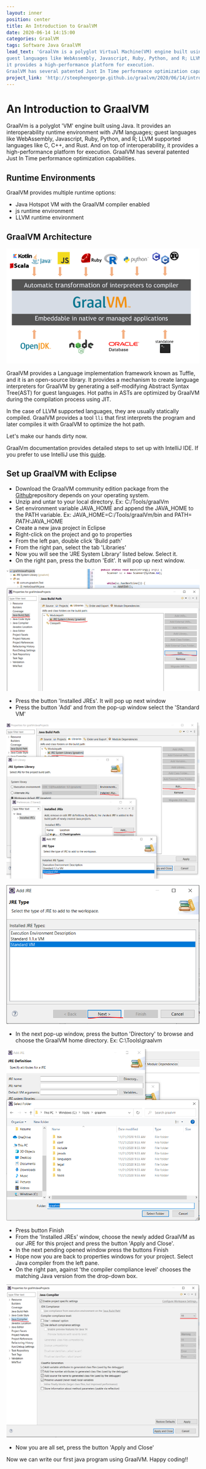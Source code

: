 ```yaml
---
layout: inner
position: center
title: An Introduction to GraalVM
date: 2020-06-14 14:15:00
categories: GraalVM
tags: Software Java GraalVM
lead_text: 'GraalVm is a polyglot Virtual Machine(VM) engine built using Java. It provides an interoperability runtime environment with JVM languages;
guest languages like WebAssembly, Javascript, Ruby, Python, and R; LLVM supported languages like C, C++, and Rust. And on top of interoperability,
it provides a high-performance platform for execution.
GraalVM has several patented Just In Time performance optimization capabilities...'
project_link: 'http://steephengeorge.github.io/graalvm/2020/06/14/introduction_graalvm.html'
---
```


# An Introduction to GraalVM

GraalVm is a polyglot 'VM' engine built using Java. It provides an interoperability runtime environment with JVM languages; guest languages like WebAssembly, Javascript, Ruby, Python, and R; LLVM supported languages like C, C++, and Rust. And on top of interoperability, it provides a high-performance platform for execution. GraalVM has several patented Just In Time performance optimization capabilities.

## Runtime Environments

GraalVM provides multiple runtime options:

- Java Hotspot VM with the GraalVM compiler enabled
- js runtime environment
- LLVM runtime environment

## GraalVM Architecture

![GraalVM Architecture](/img/posts/graalvm-architecture.PNG)

GraalVM provides a Language implementation framework known as Tuffle, and it is an open-source library. It provides a mechanism to create language interpreters for GraalVM by generating a self-modifying Abstract Syntax Tree(AST) for guest languages. Hot paths in ASTs are optimized by GraalVM during the compilation process using JIT.

In the case of LLVM supported languages, they are usually statically compiled. GraalVM provides a tool `lli` that first interprets the program and later compiles it with GraalVM to optimize the hot path.

Let's make our hands dirty now.

GraalVm documentation provides detailed steps to set up with IntelliJ IDE. If you prefer to use IntelliJ use this [guide](https://www.graalvm.org/guides/#run-java-applications-on-graalvm-from-an-ide).

## Set up GraalVM with Eclipse

- Download the GraalVM community edition package from the [Github](https://github.com/graalvm/graalvm-ce-builds/releases/tag/vm-20.3.0)repository depends on your operating system.
- Unzip and untar to your local directory. Ex: C:/Tools/graalVm
- Set environment variable JAVA\_HOME and append the JAVA\_HOME to the PATH variable. Ex: JAVA\_HOME=C:/Tools/graalVm/bin and PATH= $PATH:$JAVA\_HOME
- Create a new java project in Eclipse
- Right-click on the project and go to properties
- From the left pan, double click 'Build path'
- From the right pan, select the tab 'Libraries'
- Now you will see the 'JRE System Library' listed below. Select it.
- On the right pan, press the button 'Edit'. It will pop up next window.

![graalvm_eclipse_1](/img/posts/graalvm_eclipse_1.png)

- Press the button 'Installed JREs'. It will pop up next window
- Press the button 'Add' and from the pop-up window select the 'Standard VM'

![graalvm_eclipse_2](/img/posts/graalvm_eclipse_2.PNG)

![graalvm_eclipse_3](/img/posts/graalvm_eclipse_3.PNG)

- In the next pop-up window, press the button 'Directory' to browse and choose the GraalVM home directory. Ex: C:\Tools\graalvm

![graalvm_eclipse_4](/img/posts/graalvm_eclipse_4.PNG)

- Press button Finish
- From the 'Installed JREs' window, choose the newly added GraalVM as our JRE for this project and press the button 'Apply and Close'.
- In the next pending opened window press the buttons Finish
- Hope now you are back to properties windows for your project. Select Java compiler from the left pane.
- On the right pan, against 'the compiler compliance level' chooses the matching Java version from the drop-down box.

![graalvm_eclipse_5](/img/posts/graalvm_eclipse_5.PNG)

- Now you are all set, press the button 'Apply and Close'

Now we can write our first java program using GraalVM. Happy coding!!
